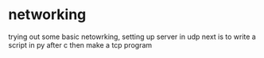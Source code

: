 # networking
trying out some basic netowrking, setting up server in udp
next is to write a script in py after c 
then make a tcp program
